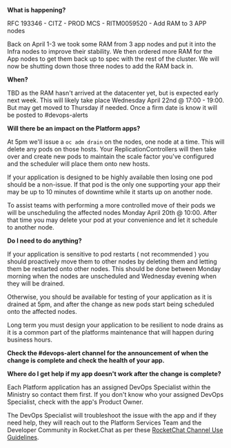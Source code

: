 
**What is happening?**

RFC 193346 - CITZ - PROD MCS - RITM0059520 - Add RAM to 3 APP nodes

Back on April 1-3 we took some RAM from 3 app nodes and put it into the Infra nodes to improve their stability. We then ordered more RAM for the App nodes to get them back up to spec with the rest of the cluster. We will now be shutting down those three nodes to add the RAM back in.

**When?**

TBD as the RAM hasn't arrived at the datacenter yet, but is expected early next week. This will likely take place Wednesday April 22nd @ 17:00 - 19:00. But may get moved to Thursday if needed. Once a firm date is know it will be posted to #devops-alerts

**Will there be an impact on the Platform apps?**

At 5pm we'll issue a `oc adm drain` on the nodes, one node at a time. This will delete any pods on those hosts. Your ReplicationControllers will then take over and create new pods to maintain the scale factor you've configured and the scheduler will place them onto new hosts.

If your application is designed to be highly available then losing one pod should be a non-issue. If that pod is the only one supporting your app their may be up to 10 minutes of downtime while it starts up on another node.

To assist teams with performing a more controlled move of their pods we will be unscheduling the affected nodes Monday April 20th @ 10:00. After that time you may delete your pod at your convenience and let it schedule to another node.

**Do I need to do anything?**

If your application is sensitive to pod restarts ( not recommended ) you should proactively move them to other nodes by deleting them and letting them be restarted onto other nodes. This should be done between Monday morning when the nodes are unscheduled and Wednesday evening when they will be drained.

Otherwise, you should be available for testing of your application as it is drained at 5pm, and after the change as new pods start being scheduled onto the affected nodes.

Long term you must design your application to be resilient to node drains as it is a common part of the platforms maintenance that will happen during business hours.

**Check the #devops-alert channel for the announcement of when the change is complete and check the health of your app.**

**Where do I get help if my app doesn't work after the change is complete?**

Each Platform application has an assigned DevOps Specialist within the Ministry so contact them first. If you don't know who your assigned DevOps Specialist, check with the app's Product Owner.

The DevOps Specialist will troubleshoot the issue with the app and if they need help, they will reach out to the Platform Services Team and the Developer Community in Rocket.Chat as per these [RocketChat Channel Use Guidelines](
https://developer.gov.bc.ca/Getting-human-support-for-issues-not-covered-by-devops-requests).
